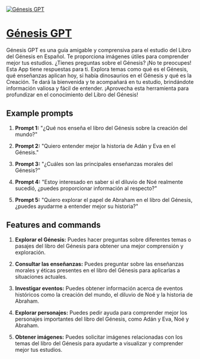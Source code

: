 [![Génesis GPT](https://files.oaiusercontent.com/file-qqHW9I6mmYhlImoO9VOdmxJ8?se=2123-10-18T16%3A26%3A18Z&sp=r&sv=2021-08-06&sr=b&rscc=max-age%3D31536000%2C%20immutable&rscd=attachment%3B%20filename%3Deedbed84-be68-41ed-9734-c6a93ff83ab4.png&sig=oBEsUgAWobHIZifa4xvvzx%2BfSPVajDvz06MMuqdR5U0%3D)](https://chat.openai.com/g/g-Bbg2tWilL-genesis-gpt)

# [Génesis GPT](https://chat.openai.com/g/g-Bbg2tWilL-genesis-gpt)

Génesis GPT es una guía amigable y comprensiva para el estudio del Libro del Génesis en Español. Te proporciona imágenes útiles para comprender mejor tus estudios. ¿Tienes preguntas sobre el Génesis? ¡No te preocupes! Esta App tiene respuestas para ti. Explora temas como qué es el Génesis, qué enseñanzas aplican hoy, si había dinosaurios en el Génesis y qué es la Creación. Te dará la bienvenida y te acompañará en tu estudio, brindándote información valiosa y fácil de entender. ¡Aprovecha esta herramienta para profundizar en el conocimiento del Libro del Génesis!

## Example prompts

1. **Prompt 1:** "¿Qué nos enseña el libro del Génesis sobre la creación del mundo?"

2. **Prompt 2:** "Quiero entender mejor la historia de Adán y Eva en el Génesis."

3. **Prompt 3:** "¿Cuáles son las principales enseñanzas morales del Génesis?"

4. **Prompt 4:** "Estoy interesado en saber si el diluvio de Noé realmente sucedió, ¿puedes proporcionar información al respecto?"

5. **Prompt 5:** "Quiero explorar el papel de Abraham en el libro del Génesis, ¿puedes ayudarme a entender mejor su historia?"

## Features and commands

1. **Explorar el Génesis:** Puedes hacer preguntas sobre diferentes temas o pasajes del libro del Génesis para obtener una mejor comprensión y exploración.

2. **Consultar las enseñanzas:** Puedes preguntar sobre las enseñanzas morales y éticas presentes en el libro del Génesis para aplicarlas a situaciones actuales.

3. **Investigar eventos:** Puedes obtener información acerca de eventos históricos como la creación del mundo, el diluvio de Noé y la historia de Abraham.

4. **Explorar personajes:** Puedes pedir ayuda para comprender mejor los personajes importantes del libro del Génesis, como Adán y Eva, Noé y Abraham.

5. **Obtener imágenes:** Puedes solicitar imágenes relacionadas con los temas del libro del Génesis para ayudarte a visualizar y comprender mejor tus estudios.